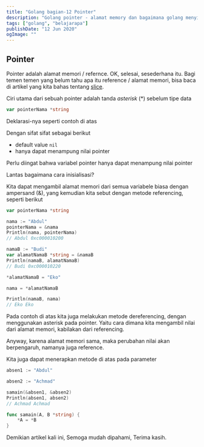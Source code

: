 ```yaml
---
title: "Golang bagian-12 Pointer"
description: "Golang pointer - alamat memory dan bagaimana golang menyimpan data"
tags: ["golang", "belajarapa"]
publishDate: "12 Jun 2020"
ogImage: ""
---
```


## Pointer

Pointer adalah alamat memori / refernce. OK, selesai, sesederhana itu.
Bagi temen temen yang belum tahu apa itu reference / alamat memori, bisa baca di artikel yang kita bahas tentang [slice](/blog/golang-bag-7-pengenalan-slice).

Ciri utama dari sebuah pointer adalah tanda _asterisk_ (\*) sebelum tipe data

```go
var pointerNama *string
```

Deklarasi-nya seperti contoh di atas

Dengan sifat sifat sebagai berikut

- default value `nil`
- hanya dapat menampung nilai pointer

Perlu diingat bahwa variabel pointer hanya dapat menampung nilai pointer

Lantas bagaimana cara inisialisasi?

Kita dapat mengambil alamat memori dari semua variabele biasa dengan ampersand (&), yang kemudian kita sebut dengan metode referencing, seperti berikut

```go
var pointerNama *string

nama := "Abdul"
pointerNama = &nama
Println(nama, pointerNama)
// Abdul 0xc000010200

namaB := "Budi"
var alamatNamaB *string = &namaB
Println(namaB, alamatNamaB)
// Budi 0xc000010220

*alamatNamaB = "Eko"

nama = *alamatNamaB

Println(namaB, nama)
// Eko Eko
```

Pada contoh di atas kita juga melakukan metode dereferencing, dengan menggunakan asterisk pada pointer. Yaitu cara dimana kita mengambil nilai dari alamat memori, kabilakan dari referencing.

Anyway, karena alamat memori sama, maka perubahan nilai akan berpengaruh, namanya juga reference.

Kita juga dapat menerapkan metode di atas pada parameter

```go
absen1 := "Abdul"

absen2 := "Achmad"

samain(&absen1, &absen2)
Println(absen1, absen2)
// Achmad Achmad

func samain(A, B *string) {
	*A = *B
}
```

Demikian artikel kali ini,
Semoga mudah dipahami,
Terima kasih.
